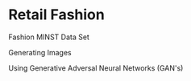 # Retail Fashion

Fashion MINST Data Set

Generating Images

Using Generative Adversal Neural Networks (GAN's)
